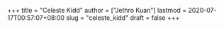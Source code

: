 +++
title = "Celeste Kidd"
author = ["Jethro Kuan"]
lastmod = 2020-07-17T00:57:07+08:00
slug = "celeste_kidd"
draft = false
+++
